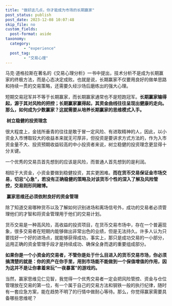 ```yaml
---
title: "做好这几点，你才能成为市场的长期赢家"
post_status: publish
post_date: 2023-12-08 10:07:48
skip_file: no
custom_fields: 
  post-format: aside
taxonomy:
  category:
        - "experience"
  post_tag:
        - "交易心理"
---
```


马克·道格拉斯在著名的《交易心理分析》一书中提出，技术分析不是成为长期赢家的终极方法，而是心态决定成败。也就是说，长期赢家不仅要用良好的做单思路和持续一贯的交易策略，还需要久经沙场后磨练出的强大心理。

短期交易冠军并不等于长期赢家，而长期赢家通常也不是短跑冠军。**长期赢家输得起，源于其对风险的把控；长期赢家赢得起，其资金曲线往往呈现出健康的走向。那么，如何成为少数赢家？这就需要从培养长期赢家的思维模式入手。**

 **树立稳健的投资理念** 

很大程度上，金钱所垂青的往往是敢于冒一定风险、有进取精神的人，因此，以小资金入市博取较大的收益本来就无可厚非，但投资是要讲求方式方法的，作为入市资金量不大、投资预期收益较高的中小投资者来说，树立稳健的投资理念更显得十分关键。

一个优秀的交易员首先想到的应该是风险，而普通人首先想到的是利润。

相较于大资金，小资金要做到稳健投资，其实更困难。**而在货币交易保证金市场交易，切忌“心急”，若没有正确稳健的策略及对该货币个性的深入了解及风险管控，交易则形同赌博。**

 **赢家思维还必须依附良好的资金管理** 

除了知道交易哪种货币以及了解如何识别进场和离场信号外，成功的交易者必须管理他们的才智和将资金管理用于他们的交易计划。

货币交易是一种高风险，高收益的投资项目，在货币交易市场中，存在一个普遍现象，很多交易者在短期内能够做出非常出色的业绩，但是无法持久。许多人认为只要找好一个好的进场点，就能够获得成功，事实上，那只是成功交易的一小部分，运用正确的资金管理手段才是持续成功、确保全身而退的重要组成部分。

**如果你是一个小资金的交易者，不管你是处于什么目进入的货币交易市场，你必须搞清楚的就是：你的资产在你手里，用到市场能不能做到一个保值增值的作用，因为这并不是让你拿着来玩“一夜暴富”的游戏的。**

当然，赢家思维见仁见智，我觉得一个优秀交易者一定会把风险管控、资金与仓位管理放在交易的第一位，有一个属于自己的交易方法和钢铁一般的执行纪律，随时有一套应急方案，能在趋势不明了的行情中做耐心等待。那么，你觉得赢家需要具备哪些思维呢？
